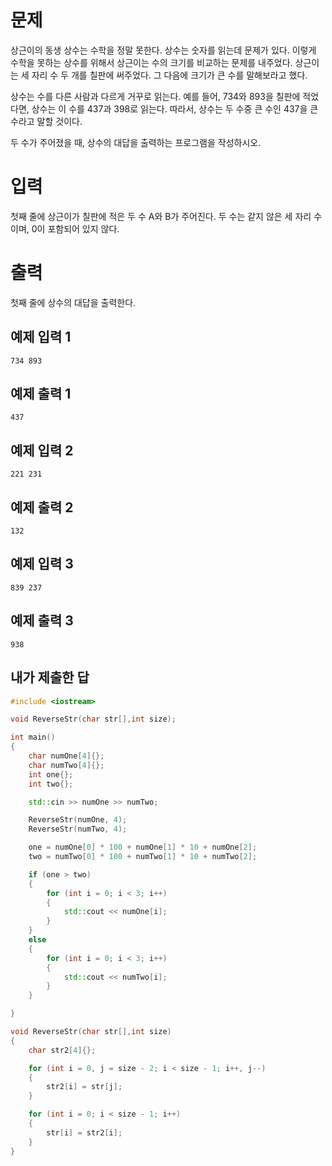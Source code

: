 문제
===========
상근이의 동생 상수는 수학을 정말 못한다. 상수는 숫자를 읽는데 문제가 있다. 이렇게 수학을 못하는 상수를 위해서 상근이는 수의 크기를 비교하는 문제를 내주었다. 상근이는 세 자리 수 두 개를 칠판에 써주었다. 그 다음에 크기가 큰 수를 말해보라고 했다.

상수는 수를 다른 사람과 다르게 거꾸로 읽는다. 예를 들어, 734와 893을 칠판에 적었다면, 상수는 이 수를 437과 398로 읽는다. 따라서, 상수는 두 수중 큰 수인 437을 큰 수라고 말할 것이다.

두 수가 주어졌을 때, 상수의 대답을 출력하는 프로그램을 작성하시오.

입력
===========
첫째 줄에 상근이가 칠판에 적은 두 수 A와 B가 주어진다. 두 수는 같지 않은 세 자리 수이며, 0이 포함되어 있지 않다.

출력
============
첫째 줄에 상수의 대답을 출력한다.

예제 입력 1
---------
```
734 893
```
예제 출력 1 
----------
```
437
```
예제 입력 2 
----------
```
221 231
```
예제 출력 2 
--------
```
132
```
예제 입력 3 
-------------
```
839 237
```
예제 출력 3 
------
```
938
```

내가 제출한 답
------------
```cpp
#include <iostream>

void ReverseStr(char str[],int size);

int main()
{
	char numOne[4]{};
	char numTwo[4]{};
	int one{};
	int two{};

	std::cin >> numOne >> numTwo;

	ReverseStr(numOne, 4);
	ReverseStr(numTwo, 4);

	one = numOne[0] * 100 + numOne[1] * 10 + numOne[2];
	two = numTwo[0] * 100 + numTwo[1] * 10 + numTwo[2];

	if (one > two)
	{
		for (int i = 0; i < 3; i++)
		{
			std::cout << numOne[i];
		}
	}
	else
	{
		for (int i = 0; i < 3; i++)
		{
			std::cout << numTwo[i];
		}
	}

}

void ReverseStr(char str[],int size)
{
	char str2[4]{};

	for (int i = 0, j = size - 2; i < size - 1; i++, j--)
	{
		str2[i] = str[j];
	}

	for (int i = 0; i < size - 1; i++)
	{
		str[i] = str2[i];
	}
}
```
